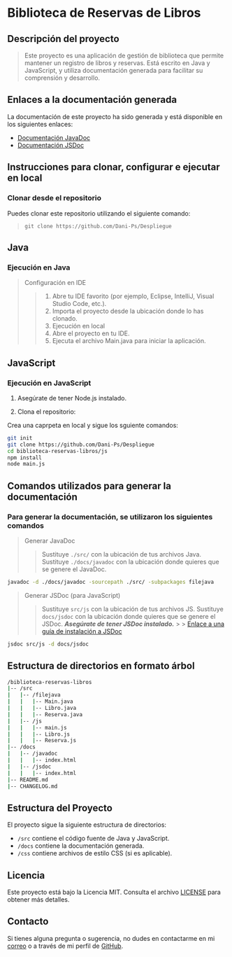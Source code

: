 # Biblioteca de Reservas de Libros

## Descripción del proyecto

> Este proyecto es una aplicación de gestión de biblioteca que permite mantener un registro de libros y reservas.
> Está escrito en Java y JavaScript, y utiliza documentación generada para facilitar su comprensión y desarrollo.

## Enlaces a la documentación generada

La documentación de este proyecto ha sido generada y está disponible en los siguientes enlaces:

- [Documentación JavaDoc](./docs/javadoc/index.html)
- [Documentación JSDoc](./docs/jsdoc/index.html)

## Instrucciones para clonar, configurar e ejecutar en local

### Clonar desde el repositorio

Puedes clonar este repositorio utilizando el siguiente comando:

> `git clone https://github.com/Dani-Ps/Despliegue`

## Java

### **Ejecución en Java**

> Configuración en IDE
>
> > 1. Abre tu IDE favorito (por ejemplo, Eclipse, IntelliJ, Visual Studio Code, etc.).
> > 2. Importa el proyecto desde la ubicación donde lo has clonado.
> > 3. Ejecución en local
> > 4. Abre el proyecto en tu IDE.
> > 5. Ejecuta el archivo Main.java para iniciar la aplicación.

## JavaScript

### **Ejecución en JavaScript**

1. Asegúrate de tener Node.js instalado.

2. Clona el repositorio:

Crea una caprpeta en local y sigue los sguiente comandos:

```bash
git init
git clone https://github.com/Dani-Ps/Despliegue
cd biblioteca-reservas-libros/js
npm install
node main.js
```

## Comandos utilizados para generar la documentación

### Para generar la documentación, se utilizaron los siguientes comandos

> Generar JavaDoc
>
> > Sustituye `./src/` con la ubicación de tus archivos Java.
> > Sustituye `./docs/javadoc` con la ubicación donde quieres que se genere el JavaDoc.

```bash
javadoc -d ./docs/javadoc -sourcepath ./src/ -subpackages filejava
```

> Generar JSDoc (para JavaScript)
>
> > Sustituye `src/js` con la ubicación de tus archivos JS.
> > Sustituye `docs/jsdoc` con la ubicación donde quieres que se genere el JSDoc.
> > **_Asegúrate de tener JSDoc instalado._** > > [Enlace a una guía de instalación a JSDoc](https://gist.github.com/m-coding/1a7fce771ab0b82904d6)

```bash
jsdoc src/js -d docs/jsdoc
```

## Estructura de directorios en formato árbol

```bash
/biblioteca-reservas-libros
|-- /src
|   |-- /filejava
|   |   |-- Main.java
|   |   |-- Libro.java
|   |   |-- Reserva.java
|   |-- /js
|   |   |-- main.js
|   |   |-- Libro.js
|   |   |-- Reserva.js
|-- /docs
|   |-- /javadoc
|   |   |-- index.html
|   |-- /jsdoc
|   |   |-- index.html
|-- README.md
|-- CHANGELOG.md
```

## Estructura del Proyecto

El proyecto sigue la siguiente estructura de directorios:

- `/src` contiene el código fuente de Java y JavaScript.
- `/docs` contiene la documentación generada.
- `/css` contiene archivos de estilo CSS (si es aplicable).

## Licencia

Este proyecto está bajo la Licencia MIT. Consulta el archivo [LICENSE](LICENSE) para obtener más detalles.

## Contacto

Si tienes alguna pregunta o sugerencia, no dudes en contactarme en mi [correo](dperser837@g.educaand.es) o a través de mi perfil de [GitHub](https://github.com/Dani-Ps).
